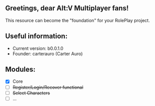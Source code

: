## Greetings, dear Alt:V Multiplayer fans!
This resource can become the "foundation" for your RolePlay project.

## Useful information:
- Current version: b0.0.1.0
- Founder: carterauro (Carter Auro)

## Modules:
- [x] Core
- [ ] ~~Register/Login/Recover functional~~
- [ ] ~~Select Characters~~
- [ ] ...
